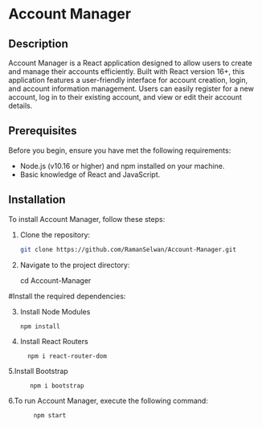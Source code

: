 # Account Manager

## Description

Account Manager is a React application designed to allow users to create and manage their accounts efficiently. Built with React version 16+, this application features a user-friendly interface for account creation, login, and account information management. Users can easily register for a new account, log in to their existing account, and view or edit their account details.

## Prerequisites

Before you begin, ensure you have met the following requirements:
- Node.js (v10.16 or higher) and npm installed on your machine.
- Basic knowledge of React and JavaScript.

## Installation

To install Account Manager, follow these steps:

1. Clone the repository:
   ```sh
   git clone https://github.com/RamanSelwan/Account-Manager.git
   
2. Navigate to the project directory:

    cd Account-Manager
   
#Install the required dependencies:

 3. Install Node Modules

        npm install
 

4. Install React Routers

         npm i react-router-dom

5.Install Bootstrap

          npm i bootstrap
  

6.To run Account Manager, execute the following command:

   
           npm start

